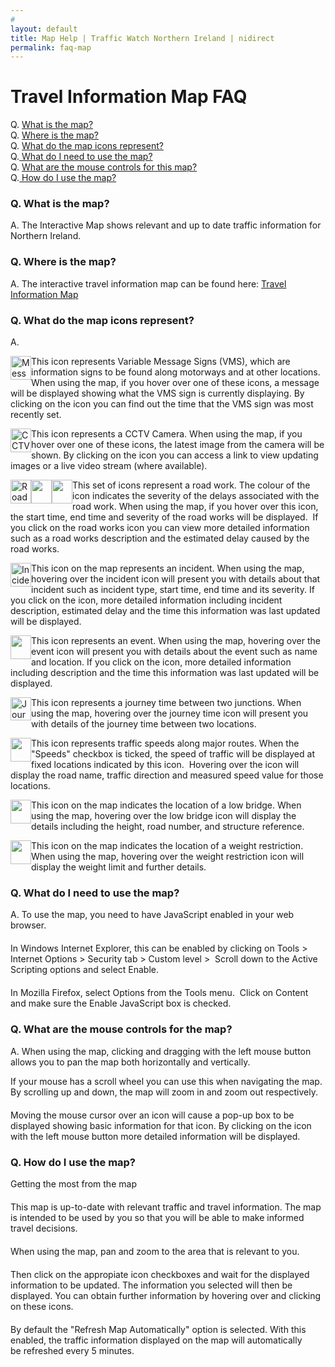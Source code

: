 ```yaml
---
# 
layout: default
title: Map Help | Traffic Watch Northern Ireland | nidirect
permalink: faq-map
---
```


<div class="journal-content-article"> <h1>Travel Information Map FAQ</h1> <p> Q. <a href="#What is the map?">What is the map?</a><br> Q. <a href="#Where is the map?">Where is the map?</a><br> Q. <a href="#What do the map icons represent">What do the map icons represent?</a><br> Q.<a href="#What do I need to use the map"> What do I need to use the map?</a><br> Q. <a href="#What do I need to use the map">What are the mouse controls for this map?</a><br> Q.<a href="#What the mouse controls of the map"> How do I use the map?</a></p> <h3> Q. <a name="What is the map?"></a>What is the map?</h3> <p> A.&nbsp;The Interactive Map shows relevant and up to date traffic information for Northern Ireland.</p> <h3> Q. <a name="Where is the map?"></a>Where is the map?</h3> <p> A.&nbsp;The interactive travel information map can be found here: <a href="/en/web/guest/travel-information-map">Travel Information Map</a></p> <h3> Q. <a name="What do the map icons represent"></a>What do the map icons represent?</h3> <p> A.</p> <p> <img alt="Message Signs icon" src="/image/image_gallery?uuid=228f817a-90be-4d89-907d-a1f5c15b3d1b&amp;groupId=10157&amp;t=1335906195838" style="float: left; width: 33px; height: 38px; ">This icon represents Variable Message Signs (VMS), which are information signs to be found along motorways and at other locations.&nbsp; When using the map, if you&nbsp;hover over one of these icons, a message will be displayed showing what the VMS sign is currently displaying. By clicking on the icon you can find out the time that the VMS sign was most recently set.</p> <p> <img alt="CCTV Camera icon" src="/image/image_gallery?uuid=fbd47bd3-22e8-41c3-9ce3-c1fe78e7e783&amp;groupId=10157&amp;t=1335905993296" style="float: left; width: 33px; height: 38px; ">This icon represents a CCTV Camera. When using the map, if you hover over one of these icons, the latest image from the camera will be shown. By clicking on the icon you can access a link to view updating images or a live video stream (where available).</p> <p> <img alt="Roadworks low severity icon" src="/image/image_gallery?uuid=dd7f3812-0e05-4bed-894a-cb3f06e15dd8&amp;groupId=10157&amp;t=1335906390188" style="float: left; width: 33px; height: 38px; "><img alt="" src="/image/image_gallery?uuid=2cab8e87-1a62-4e6c-b23f-0c28315dd546&amp;groupId=10157&amp;t=1335906364578" style="float: left; width: 33px; height: 38px; "><img alt="" src="/image/image_gallery?uuid=9e55fff3-c428-42cd-857e-9e3ddf68b5ea&amp;groupId=10157&amp;t=1335906412103" style="float: left; width: 33px; height: 38px; ">This set of icons represent a road work. The colour of the icon indicates the severity of the delays associated with the road work.&nbsp;When using the map, if you&nbsp;hover over this icon, the start time, end time and severity of the road works will be displayed.&nbsp; If you click on the road works icon you can view more detailed information such as a road works description and the estimated delay caused by the road works.</p> <p> <img alt="Incident map icon" src="/image/image_gallery?uuid=9a01fabc-dbf0-4d21-982b-0c36351fdb57&amp;groupId=10157&amp;t=1335906128947" style="float: left; width: 33px; height: 38px; ">This icon on the map represents an incident. When using the map, hovering over the incident icon will present you with details about that incident such as incident type, start time, end time and its severity. If you click on the icon, more detailed information including incident description, estimated delay and the time this information was last updated will be displayed.</p> <p> <img alt="" src="/image/image_gallery?uuid=1edf0213-6275-4049-814c-4577eed10c3a&amp;groupId=10157&amp;t=1335906098903" style="float: left; width: 33px; height: 38px; ">This icon represents an event. When using the map, hovering over the event icon will present you with details about the event such as name and location. If you click on the icon, more detailed information including description and the time this information was last updated will be displayed.</p> <p> <img alt="Journey time map icon" src="/image/image_gallery?uuid=e5775815-f0e2-4419-9571-b5e7074b0749&amp;groupId=10157&amp;t=1335906068567" style="float: left; width: 33px; height: 37px; ">This icon represents a journey time between two junctions. When using the map, hovering over the journey time icon will present you with details of the journey time between two locations.&nbsp;</p> <p> <img alt="" src="/image/image_gallery?uuid=2fc6c370-20e9-4918-bf7a-936f695d091b&amp;groupId=10157&amp;t=1335906048994" style="float: left; width: 33px; height: 38px; ">This&nbsp;icon&nbsp;represents traffic&nbsp;speeds along major routes. When the "Speeds" checkbox is ticked, the speed of traffic will be displayed at fixed locations indicated by this icon.&nbsp; Hovering over the icon will display the road name, traffic direction and measured speed value for those locations.</p> <p> <img alt="" src="/image/image_gallery?uuid=7037135c-630e-4815-bc9f-d8a3a17406da&amp;groupId=10157&amp;t=1335906027718" style="float: left; width: 33px; height: 38px; ">This icon on the map indicates the location of a low bridge. When using the map, hovering over the low bridge icon will display the details including the height, road number, and structure reference.</p> <p> <img alt="" src="/documents/10157/12346/Map+Weight+Restriction+Icon/021d60e2-1035-4762-a88b-887f12a8934c?t=1418657540239" style="float: left; width: 33px; height: 38px; ">This icon on the map indicates the location of a weight restriction. When using the map, hovering over the weight restriction icon will display the weight limit and further details.</p> <h3> Q. <a name="What do I need to use the map"></a>What do I need to use the map?</h3> <p style="margin-top: 0px; margin-right: 0px; margin-bottom: 20px; margin-left: 0px; padding-top: 0px; padding-right: 0px; padding-bottom: 0px; padding-left: 0px; border-top-style: none; border-right-style: none; border-bottom-style: none; border-left-style: none; border-width: initial; border-color: initial; clear: both; "> A. To use the map, you need to have JavaScript enabled in your web browser.&nbsp;</p> <p style="margin-top: 0px; margin-right: 0px; margin-bottom: 20px; margin-left: 0px; padding-top: 0px; padding-right: 0px; padding-bottom: 0px; padding-left: 0px; border-top-style: none; border-right-style: none; border-bottom-style: none; border-left-style: none; border-width: initial; border-color: initial; clear: both; "> In Windows Internet Explorer, this can be enabled by clicking on Tools&nbsp;&gt; Internet Options &gt; Security tab&nbsp;&gt; Custom level &gt;&nbsp; Scroll down to the Active Scripting options and select Enable.</p> <p style="margin-top: 0px; margin-right: 0px; margin-bottom: 20px; margin-left: 0px; padding-top: 0px; padding-right: 0px; padding-bottom: 0px; padding-left: 0px; border-top-style: none; border-right-style: none; border-bottom-style: none; border-left-style: none; border-width: initial; border-color: initial; clear: both; "> In Mozilla Firefox, select Options from the Tools menu.&nbsp; Click on Content and make sure the Enable JavaScript box is checked.</p> <h3> Q. <a name="What the mouse controls of the map"></a>What are the mouse controls for the map?</h3> <p> A. When using the map, clicking and dragging with the left mouse button allows you to pan the map both horizontally and vertically.</p> <p style="margin-top: 0px; margin-right: 0px; margin-bottom: 20px; margin-left: 0px; padding-top: 0px; padding-right: 0px; padding-bottom: 0px; padding-left: 0px; border-top-style: none; border-right-style: none; border-bottom-style: none; border-left-style: none; border-width: initial; border-color: initial; clear: both; "> If your mouse has a scroll wheel you can use this when navigating the map. By scrolling up and down, the map will zoom in and zoom out respectively.</p> <p style="margin-top: 0px; margin-right: 0px; margin-bottom: 20px; margin-left: 0px; padding-top: 0px; padding-right: 0px; padding-bottom: 0px; padding-left: 0px; border-top-style: none; border-right-style: none; border-bottom-style: none; border-left-style: none; border-width: initial; border-color: initial; clear: both; "> Moving the mouse cursor over an icon will cause a pop-up box to be displayed showing basic information for that icon. By clicking on the icon with the left mouse button more detailed information will be displayed.</p> <h3> Q. <a name="How do I use the map"></a>How do I use the map?</h3> <p style="margin-top: 0px; margin-right: 0px; margin-bottom: 20px; margin-left: 0px; padding-top: 0px; padding-right: 0px; padding-bottom: 0px; padding-left: 0px; border-top-style: none; border-right-style: none; border-bottom-style: none; border-left-style: none; border-width: initial; border-color: initial; clear: both; "> Getting the most from the map</p> <p style="margin-top: 0px; margin-right: 0px; margin-bottom: 20px; margin-left: 0px; padding-top: 0px; padding-right: 0px; padding-bottom: 0px; padding-left: 0px; border-top-style: none; border-right-style: none; border-bottom-style: none; border-left-style: none; border-width: initial; border-color: initial; clear: both; "> This map is up-to-date&nbsp;with&nbsp;relevant traffic and travel information. The map is intended to be used by&nbsp;you so that you will be able to make informed travel decisions.</p> <p style="margin-top: 0px; margin-right: 0px; margin-bottom: 20px; margin-left: 0px; padding-top: 0px; padding-right: 0px; padding-bottom: 0px; padding-left: 0px; border-top-style: none; border-right-style: none; border-bottom-style: none; border-left-style: none; border-width: initial; border-color: initial; clear: both; "> When using the map,&nbsp;pan and zoom to the area that is relevant&nbsp;to you.</p> <p style="margin-top: 0px; margin-right: 0px; margin-bottom: 20px; margin-left: 0px; padding-top: 0px; padding-right: 0px; padding-bottom: 0px; padding-left: 0px; border-top-style: none; border-right-style: none; border-bottom-style: none; border-left-style: none; border-width: initial; border-color: initial; clear: both; "> Then&nbsp;click on&nbsp;the appropiate icon checkboxes and wait for the displayed information to be updated. The information you selected will then be displayed. You can obtain further information by&nbsp;hovering over and clicking on these icons.</p> <p style="margin-top: 0px; margin-right: 0px; margin-bottom: 20px; margin-left: 0px; padding-top: 0px; padding-right: 0px; padding-bottom: 0px; padding-left: 0px; border-top-style: none; border-right-style: none; border-bottom-style: none; border-left-style: none; border-width: initial; border-color: initial; clear: both; "> By default the "Refresh Map Automatically" option is selected. With this enabled, the traffic information displayed on the map will automatically be&nbsp;refreshed every 5 minutes.</p> </div>